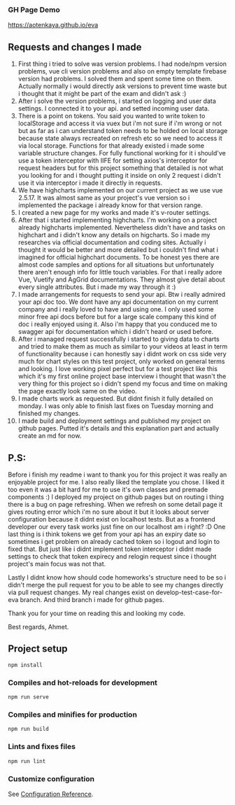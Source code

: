 ### GH Page Demo
https://aotenkaya.github.io/eva

## Requests and changes I made

1. First thing i tried to solve was version problems. I had node/npm version problems, vue cli version problems and also on empty template firebase version had problems. I solved them and spent some time on them. Actually normally i would directly ask versions to prevent time waste but i thought that it might be part of the exam and didn't ask :)
2. After i solve the version problems, i started on logging and user data settings. I connected it to your api. and setted incoming user data.
3. There is a point on tokens. You said you wanted to write token to localStorage and access it via vuex but i'm not sure if i'm wrong or not but as far as i can understand token needs to be holded on local storage because state always recreated on refresh etc so we need to access it via local storage. Functions for that already existed i made some variable structure changes. For fully functional working for it i should've use a token interceptor with IIFE for setting axios's interceptor for request headers but for this project something that detailed is not what you looking for and i thought putting it inside on only 2 request i didn't use it via interceptor i made it directly in requests.
4. We have highcharts implemented on our current project as we use vue 2.5.17. It was almost same as your project's vue version so i implemented the package i already know for that version range.
5. I created a new page for my works and made it's v-router settings.
6. After that i started implementing highcharts. I'm working on a project already highcharts implemented. Nevertheless didn't have and tasks on highchart and i didn't know any details on higcharts. So i made my researches via official documentation and coding sites. Actually i thought it would be better and more detailed but i couldn't find what i imagined for official highchart documents. To be honest yes there are almost code samples and options for all situations but unfortunately there aren't enough info for little touch variables. For that i really adore Vue, Vuetify and AgGrid documentations. They almost give detail about every single attributes. But i made my way through it :)
7. I made arrangements for requests to send your api. Btw i really admired your api doc too. We dont have any api documentation on my current company and i really loved to have and using one. I only used some minor free api docs before but for a large scale company this kind of doc i really enjoyed using it. Also i'm happy that you conduced me to swagger api for documentation which i didn't heard or used before. 
8. After i managed request successfully i started to giving data to charts and tried to make them as much as similar to your videos at least in term of functionality because i can honestly say i didnt work on css side very much for chart styles on this test project, only worked on general terms and looking. I love working pixel perfect but for a test project like this which it's my first online project base interview i thought that wasn't the very thing for this project so i didn't spend my focus and time on making the page exactly look same on the video.
9. I made charts work as requested. But didnt finish it fully detailed on monday. I was only able to finish last fixes on Tuesday morning and finished my changes.
10. I made build and deployment settings and published my project on github pages. Putted it's details and this explanation part and actually create an md for now.

## P.S:
Before i finish my readme i want to thank you for this project it was really an enjoyable project for me. I also really liked the template you chose. I liked it too even it was a bit hard for me to use it's own classes and premade components :)
I deployed my project on github pages but on routing i thing there is a bug on page refreshing. When we refresh on some detail page it gives routing error which i'm no sure about it but it looks about server configuration because it didnt exist on localhost tests. But as a frontend developer our every task works just fine on our localhost am i right? :D
One last thing is i think tokens we get from your api has an expiry date so sometimes i get problem on already cached token so i logout and login to fixed that. But just like i didnt implement token interceptor i didnt made settings to check that token expirecy and relogin request since i thought project's main focus was not that.

Lastly I didnt know how should code homeworks's structure need to be so i didn't merge the pull request for you to be able to see my changes directly via pull request changes. My real changes exist on develop-test-case-for-eva branch. And third branch i made for github pages.

Thank you for your time on reading this and looking my code.

Best regards, Ahmet.

## Project setup
```
npm install
```

### Compiles and hot-reloads for development
```
npm run serve
```

### Compiles and minifies for production
```
npm run build
```

### Lints and fixes files
```
npm run lint
```

### Customize configuration
See [Configuration Reference](https://cli.vuejs.org/config/).


